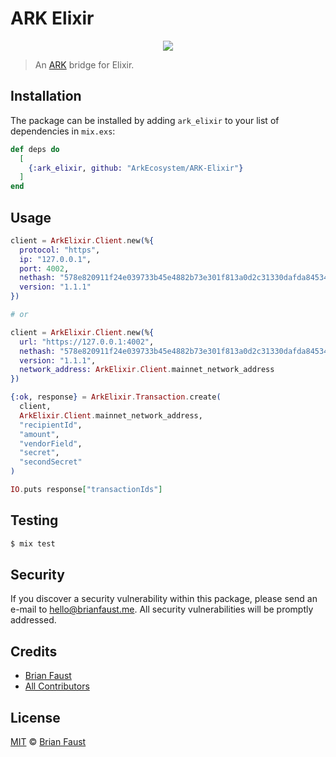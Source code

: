 # ARK Elixir

<p align="center">
    <img src="https://github.com/ArkEcosystem/ARK-Elixir/blob/develop/banner.png" />
</p>

> An [ARK](https://github.com/ArkEcosystem/ark-node) bridge for Elixir.

## Installation

The package can be installed by adding `ark_elixir` to your list of dependencies in `mix.exs`:

```elixir
def deps do
  [
    {:ark_elixir, github: "ArkEcosystem/ARK-Elixir"}
  ]
end
```

## Usage

```elixir
client = ArkElixir.Client.new(%{
  protocol: "https",
  ip: "127.0.0.1",
  port: 4002,
  nethash: "578e820911f24e039733b45e4882b73e301f813a0d2c31330dafda84534ffa23",
  version: "1.1.1"
})

# or

client = ArkElixir.Client.new(%{
  url: "https://127.0.0.1:4002",
  nethash: "578e820911f24e039733b45e4882b73e301f813a0d2c31330dafda84534ffa23",
  version: "1.1.1",
  network_address: ArkElixir.Client.mainnet_network_address
})

{:ok, response} = ArkElixir.Transaction.create(
  client,
  ArkElixir.Client.mainnet_network_address,
  "recipientId",
  "amount",
  "vendorField",
  "secret",
  "secondSecret"
)

IO.puts response["transactionIds"]
```

## Testing

``` bash
$ mix test
```

## Security

If you discover a security vulnerability within this package, please send an e-mail to hello@brianfaust.me. All security vulnerabilities will be promptly addressed.

## Credits

- [Brian Faust](https://github.com/faustbrian)
- [All Contributors](../../contributors)

## License

[MIT](LICENSE) © [Brian Faust](https://brianfaust.me)
